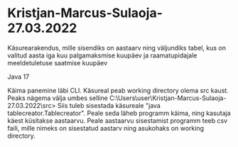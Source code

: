 # Kristjan-Marcus-Sulaoja-27.03.2022
Käsurearakendus, mille sisendiks on aastaarv ning väljundiks tabel, kus on valitud aasta iga kuu palgamaksmise kuupäev ja raamatupidajale meeldetuletuse saatmise kuupäev 

Java 17

Käima panemine läbi CLI.
Käsureal peab working directory olema src kaust. Peaks nägema välja umbes selline C:\Users\user\Kristjan-Marcus-Sulaoja-27.03.2022\src>
Siis tuleb sisestada käsureale "java tablecreator.Tablecreator".
Peale seda läheb programm käima, ning kasutaja käest küsitakse aastaarvu.
Peale aastaarvu sisestamist programm teeb csv faili, mille nimeks on sisestatud aastarv ning asukohaks on working directory.

